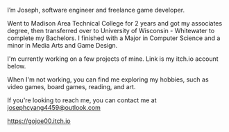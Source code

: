 I’m Joseph, software engineer and freelance game developer.

Went to Madison Area Technical College for 2 years and got my associates degree, then transferred over to University of Wisconsin - Whitewater to complete my Bachelors. I finished with a Major in Computer Science and a minor in Media Arts and Game Design.

I'm currently working on a few projects of mine. Link is my itch.io account below.

When I'm not working, you can find me exploring my hobbies, such as video games, board games, reading, and art.

If you're looking to reach me, you can contact me at josephcyang4459@outlook.com

https://gojoe00.itch.io

<!---
jcy2000/jcy2000 is a ✨ special ✨ repository because its `README.md` (this file) appears on your GitHub profile.
You can click the Preview link to take a look at your changes.
--->
